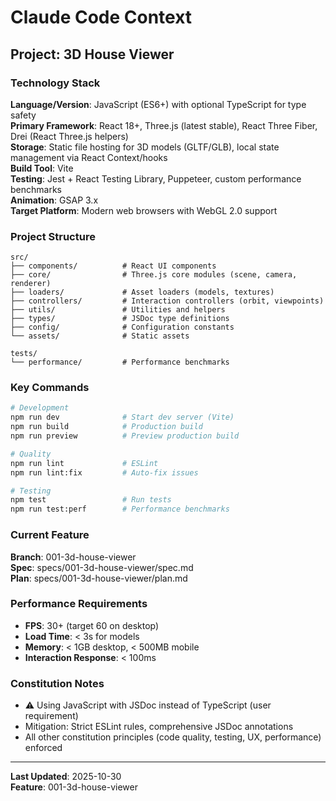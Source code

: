 # Claude Code Context

## Project: 3D House Viewer

### Technology Stack

**Language/Version**: JavaScript (ES6+) with optional TypeScript for type safety  
**Primary Framework**: React 18+, Three.js (latest stable), React Three Fiber, Drei (React Three.js helpers)  
**Storage**: Static file hosting for 3D models (GLTF/GLB), local state management via React Context/hooks  
**Build Tool**: Vite  
**Testing**: Jest + React Testing Library, Puppeteer, custom performance benchmarks  
**Animation**: GSAP 3.x  
**Target Platform**: Modern web browsers with WebGL 2.0 support

### Project Structure

```
src/
├── components/          # React UI components
├── core/                # Three.js core modules (scene, camera, renderer)
├── loaders/             # Asset loaders (models, textures)
├── controllers/         # Interaction controllers (orbit, viewpoints)
├── utils/               # Utilities and helpers
├── types/               # JSDoc type definitions
├── config/              # Configuration constants
└── assets/              # Static assets

tests/
└── performance/         # Performance benchmarks
```

### Key Commands

```bash
# Development
npm run dev              # Start dev server (Vite)
npm run build            # Production build
npm run preview          # Preview production build

# Quality
npm run lint             # ESLint
npm run lint:fix         # Auto-fix issues

# Testing
npm test                 # Run tests
npm run test:perf        # Performance benchmarks
```

### Current Feature

**Branch**: 001-3d-house-viewer  
**Spec**: specs/001-3d-house-viewer/spec.md  
**Plan**: specs/001-3d-house-viewer/plan.md

### Performance Requirements

- **FPS**: 30+ (target 60 on desktop)
- **Load Time**: < 3s for models
- **Memory**: < 1GB desktop, < 500MB mobile
- **Interaction Response**: < 100ms

### Constitution Notes

- ⚠️ Using JavaScript with JSDoc instead of TypeScript (user requirement)
- Mitigation: Strict ESLint rules, comprehensive JSDoc annotations
- All other constitution principles (code quality, testing, UX, performance) enforced

---

**Last Updated**: 2025-10-30  
**Feature**: 001-3d-house-viewer
